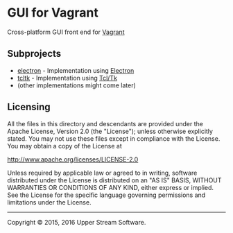 # GUI for Vagrant

Cross-platform GUI front end for [Vagrant]

## Subprojects

* [electron](electron/README.mdown) - Implementation using [Electron]
* [tcltk](tcltk/README.mdown) - Implementation using [Tcl/Tk]
* (other implementations might come later)

[Electron]: http://electron.atom.io/ "Electron - Build cross platform desktop apps with JavaScript, HTML, and CSS."
[Tcl/Tk]: https://www.tcl.tk/ "Tcl Developer Site"
[Vagrant]: https://www.vagrantup.com/ "Vagrant"

## Licensing

All the files in this directory and descendants are provided under the Apache License,
Version 2.0 (the "License"); unless otherwise explicitly stated.  You may not use these
files except in compliance with the License.  You may obtain a copy of the License at

   <http://www.apache.org/licenses/LICENSE-2.0>

Unless required by applicable law or agreed to in writing, software distributed under
the License is distributed on an "AS IS" BASIS, WITHOUT WARRANTIES OR CONDITIONS OF ANY
KIND, either express or implied.  See the License for the specific language governing
permissions and limitations under the License.

---

Copyright &copy; 2015, 2016 Upper Stream Software.
